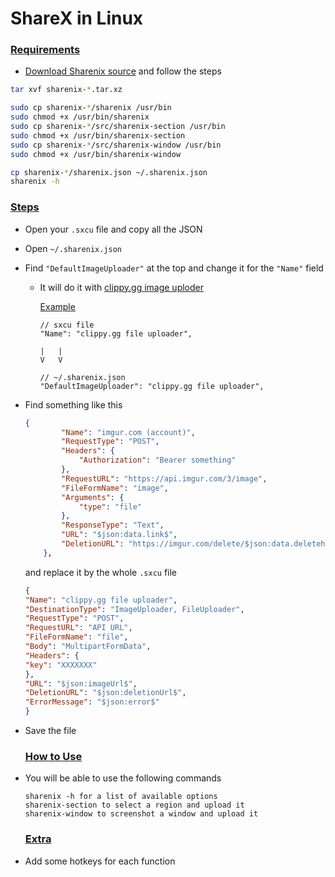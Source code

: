 # ShareX in Linux


### <ins>Requirements

* [Download Sharenix source](https://github.com/Francesco149/sharenix/releases) and follow the steps

```bash
tar xvf sharenix-*.tar.xz

sudo cp sharenix-*/sharenix /usr/bin
sudo chmod +x /usr/bin/sharenix
sudo cp sharenix-*/src/sharenix-section /usr/bin
sudo chmod +x /usr/bin/sharenix-section
sudo cp sharenix-*/src/sharenix-window /usr/bin
sudo chmod +x /usr/bin/sharenix-window 

cp sharenix-*/sharenix.json ~/.sharenix.json
sharenix -h
```

### <ins>Steps

* Open your `.sxcu` file and copy all the JSON 
* Open `~/.sharenix.json`
* Find `"DefaultImageUploader"` at the top and change it for the `"Name"` field 
  * It will do it with [clippy.gg image uploder](https://clippy.gg) 

    <ins>Example

    ```
    // sxcu file
    "Name": "clippy.gg file uploader",

    |   |
    V   V

    // ~/.sharenix.json
    "DefaultImageUploader": "clippy.gg file uploader",
    ```

* Find something like this

    ```json
    {
            "Name": "imgur.com (account)",
            "RequestType": "POST",
            "Headers": {
                "Authorization": "Bearer something"
            },
            "RequestURL": "https://api.imgur.com/3/image",
            "FileFormName": "image",
            "Arguments": {
                "type": "file"
            },
            "ResponseType": "Text",
            "URL": "$json:data.link$",
            "DeletionURL": "https://imgur.com/delete/$json:data.deletehash$"
        },
    ```

    and replace it by the whole `.sxcu` file

    ```json
    {
  "Name": "clippy.gg file uploader",
  "DestinationType": "ImageUploader, FileUploader",
  "RequestType": "POST",
  "RequestURL": "API URL",
  "FileFormName": "file",
  "Body": "MultipartFormData",
  "Headers": {
    "key": "XXXXXXX"
  },
  "URL": "$json:imageUrl$",
  "DeletionURL": "$json:deletionUrl$",
  "ErrorMessage": "$json:error$"
    }
    ```

* Save the file 


    ### <ins>How to Use

* You will be able to use the following commands

    ```
    sharenix -h for a list of available options
    sharenix-section to select a region and upload it
    sharenix-window to screenshot a window and upload it
    ```

    ### <ins>Extra

* Add some hotkeys for each function
